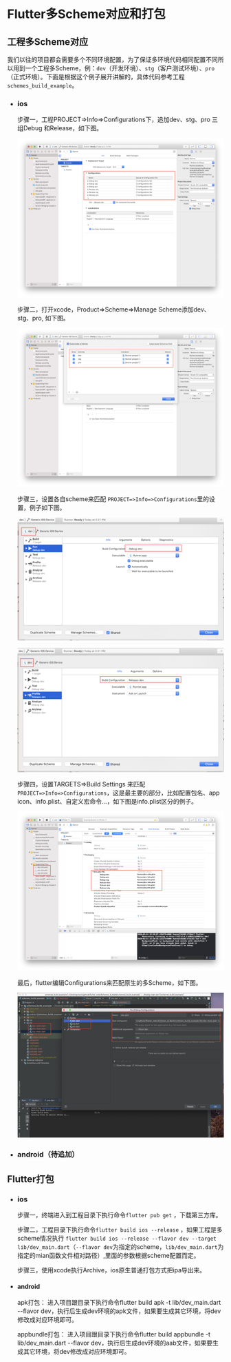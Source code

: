 # Flutter多Scheme对应和打包

## 工程多Scheme对应

我们以往的项目都会需要多个不同环境配置，为了保证多环境代码相同配置不同所以用到一个工程多Scheme，例：`dev`（开发环境）、`stg`（客户测试环境）、`pro`（正式环境）。下面是根据这个例子展开讲解的，具体代码参考工程`schemes_build_example`。

- ### ios

  步骤一，工程PROJECT=>Info=>Configurations下，追加dev、stg、pro 三组Debug 和Release，如下图。

  ![image1](https://github.com/PacteraWangCong/flutter_note/blob/master/Schemes_%26_Build/images/image1.png)

  

  步骤二，打开xcode，Product=>Scheme=>Manage Scheme添加dev、stg、pro, 如下图。

  ![image2](https://github.com/PacteraWangCong/flutter_note/blob/master/Schemes_%26_Build/images/image2.png)

  

  步骤三，设置各自scheme来匹配 `PROJECT=>Info=>Configurations`里的设置，例子如下图。

  ![image3](https://github.com/PacteraWangCong/flutter_note/blob/master/Schemes_%26_Build/images/image3.png)

  ![image4](https://github.com/PacteraWangCong/flutter_note/blob/master/Schemes_%26_Build/images/image4.png)

  

  步骤四，设置TARGETS=>Build Settings 来匹配`PROJECT=>Info=>Configurations`，这是最主要的部分，比如配置包名、app icon、info.plist、自定义宏命令...，如下图是info.plist区分的例子。

  ![image5](https://github.com/PacteraWangCong/flutter_note/blob/master/Schemes_%26_Build/images/image5.png)

  

  最后，flutter编辑Configurations来匹配原生的多Scheme，如下图。

  ![image6](https://github.com/PacteraWangCong/flutter_note/blob/master/Schemes_%26_Build/images/image6.png)

  

- ### android（待追加）

  



## Flutter打包

- ### ios
  步骤一，终端进入到工程目录下执行命令`flutter pub get` ，下载第三方库。

  步骤二，工程目录下执行命令`flutter build ios --release` ，如果工程是多scheme情况执行 `flutter build ios --release --flavor dev --target lib/dev_main.dart`（`--flavor dev`为指定的scheme，`lib/dev_main.dart`为指定的mian函数文件相对路径）,里面的参数根据scheme配置而定。

  步骤三，使用xcode执行Archive，ios原生普通打包方式把ipa导出来。


- #### android

  apk打包：
  进入项目跟目录下执行命令flutter build apk -t lib/dev_main.dart --flavor dev，执行后生成dev环境的apk文件，如果要生成其它环境，将dev修改成对应环境即可。
  
  appbundle打包：
  进入项目跟目录下执行命令flutter build appbundle -t lib/dev_main.dart --flavor dev，执行后生成dev环境的aab文件，如果要生成其它环境，将dev修改成对应环境即可。



